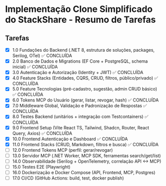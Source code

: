 # Implementação Clone Simplificado do StackShare - Resumo de Tarefas

## Tarefas

- [x] 1.0 Fundações do Backend (.NET 8, estrutura de soluções, packages, Serilog, OTel) ✅ CONCLUÍDA
- [x] 2.0 Banco de Dados e Migrations (EF Core + PostgreSQL, schema inicial) ✅ CONCLUÍDA
- [x] 3.0 Autenticação e Autorização (Identity + JWT) ✅ CONCLUÍDA
- [x] 4.0 Feature Stacks (Entidades, CQRS, CRUD, filtros, público/privado) ✅ CONCLUÍDA
- [x] 5.0 Feature Tecnologias (pré-cadastro, sugestão, admin CRUD básico) ✅ CONCLUÍDA
- [x] 6.0 Tokens MCP do Usuário (gerar, listar, revogar, hash) ✅ CONCLUÍDA
- [x] 7.0 Middleware Global, Validação e Padronização de Respostas ✅ CONCLUÍDA
- [x] 8.0 Testes Backend (unitários + integração com Testcontainers) ✅ CONCLUÍDA
- [x] 9.0 Frontend Setup (Vite React TS, Tailwind, Shadcn, Router, React Query, Axios) ✅ CONCLUÍDA
- [x] 10.0 Frontend Autenticação e Dashboard ✅ CONCLUÍDA
- [x] 11.0 Frontend Stacks (CRUD, Markdown, filtros e busca) ✅ CONCLUÍDA
- [ ] 12.0 Frontend Tokens MCP (perfil: gerar/revogar)
- [ ] 13.0 Servidor MCP (.NET Worker, MCP SDK, ferramentas search/get/list)
- [ ] 14.0 Observabilidade (Serilog + OpenTelemetry, correlação API <-> MCP)
- [ ] 15.0 Testes E2E (Playwright)
- [ ] 16.0 Dockerização e Docker Compose (API, Frontend, MCP, Postgres)
- [ ] 17.0 CI/CD (GitHub Actions: build, test, docker publish)
